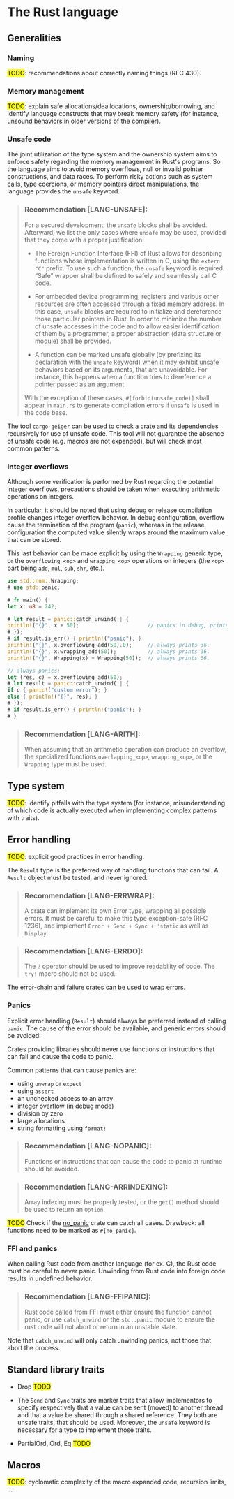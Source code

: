 # The Rust language

## Generalities

### Naming

<mark>TODO</mark>: recommendations about correctly naming things (RFC 430).

### Memory management

<mark>TODO</mark>: explain safe allocations/deallocations, ownership/borrowing,
and identify language constructs that may break memory safety (for instance,
unsound behaviors in older versions of the compiler).

### Unsafe code

The joint utilization of the type system and the ownership system aims to
enforce safety regarding the memory management in Rust's programs. So the
language aims to avoid memory overflows, null or invalid pointer constructions,
and data races.
To perform risky actions such as system calls, type coercions, or memory
pointers direct manipulations, the language provides the `unsafe` keyword.

> ### Recommendation [LANG-UNSAFE]:
> For a secured development, the `unsafe` blocks shall be avoided. Afterward,
> we list the only cases where `unsafe` may be used, provided that they come
> with a proper justification:
> 
>  - The Foreign Function Interface (FFI) of Rust allows for describing
>  functions whose implementation is written in C, using the `extern "C"`
>  prefix. To use such a function, the `unsafe` keyword is required. “Safe”
>  wrapper shall be defined to safely and seamlessly call C code.
> 
>  - For embedded device programming, registers and various other resources are
>  often accessed through a fixed memory address. In this case, `unsafe` blocks
>  are required to initialize and dereference those particular pointers in Rust.
>  In order to minimize the number of unsafe accesses in the code and to allow
>  easier identification of them by a programmer, a proper abstraction (data
>  structure or module) shall be provided.
> 
>  - A function can be marked unsafe globally (by prefixing its declaration with
>  the `unsafe` keyword) when it may exhibit unsafe behaviors based on its
>  arguments, that are unavoidable. For instance, this happens when a function
>  tries to dereference a pointer passed as an argument.
> 
> With the exception of these cases, `#[forbid(unsafe_code)]` shall appear in
> `main.rs` to generate compilation errors if `unsafe` is used in the code base.

The tool `cargo-geiger` can be used to check a crate and its dependencies
recursively for use of unsafe code. This tool will not guarantee the absence of
unsafe code (e.g. macros are not expanded), but will check most common patterns.

### Integer overflows

Although some verification is performed by Rust regarding the potential
integer overflows, precautions should be taken when executing arithmetic
operations on integers.

In particular, it should be noted that using debug or release compilation
profile changes integer overflow behavior. In debug configuration, overflow
cause the termination of the program (`panic`), whereas in the release configuration
the computed value silently wraps around the maximum value that can be stored.

This last behavior can be made explicit by using the `Wrapping` generic type,
or the `overflowing_<op>` and `wrapping_<op>` operations on integers
(the `<op>` part being `add`, `mul`, `sub`, `shr`, etc.).

```rust
use std::num::Wrapping;
# use std::panic;

# fn main() {
let x: u8 = 242;

# let result = panic::catch_unwind(|| {
println!("{}", x + 50);                      // panics in debug, prints 36 in release.
# });
# if result.is_err() { println!("panic"); }
println!("{}", x.overflowing_add(50).0);     // always prints 36.
println!("{}", x.wrapping_add(50));          // always prints 36.
println!("{}", Wrapping(x) + Wrapping(50));  // always prints 36.

// always panics:
let (res, c) = x.overflowing_add(50);
# let result = panic::catch_unwind(|| {
if c { panic!("custom error"); }
else { println!("{}", res); }
# });
# if result.is_err() { println!("panic"); }
# }
```

> ### Recommendation [LANG-ARITH]:
> When assuming that an arithmetic operation can produce an overflow, the
> specialized functions `overlapping_<op>`, `wrapping_<op>`, or the
> `Wrapping` type must be used.

## Type system

<mark>TODO</mark>: identify pitfalls with the type system (for instance,
misunderstanding of which code is actually executed when implementing complex
patterns with traits).

## Error handling

<mark>TODO</mark>: explicit good practices in error handling.

The `Result` type is the preferred way of handling functions that can fail.
A `Result` object must be tested, and never ignored.

> ### Recommendation [LANG-ERRWRAP]:
> A crate can implement its own Error type, wrapping all possible errors.
> It must be careful to make this type exception-safe (RFC 1236), and implement
> `Error + Send + Sync + 'static` as well as `Display`.

> ### Recommendation [LANG-ERRDO]:
> The `?` operator should be used to improve readability of code.
> The `try!` macro should not be used.

The [error-chain](https://crates.io/crates/error-chain) and
[failure](https://crates.io/crates/failure) crates can be used to wrap errors.

### Panics

Explicit error handling (`Result`) should always be preferred instead of calling
`panic`.  The cause of the error should be available, and generic errors should
be avoided.

Crates providing libraries should never use functions or instructions that can
fail and cause the code to panic.

Common patterns that can cause panics are:

 - using `unwrap` or `expect`
 - using `assert`
 - an unchecked access to an array
 - integer overflow (in debug mode)
 - division by zero
 - large allocations
 - string formatting using `format!`

> ### Recommendation [LANG-NOPANIC]:
> Functions or instructions that can cause the code to panic at runtime should
> be avoided.

> ### Recommendation [LANG-ARRINDEXING]:
> Array indexing must be properly tested, or the `get()` method should be
> used to return an `Option`.

<mark>TODO</mark> Check if the [no_panic](https://github.com/dtolnay/no-panic)
crate can catch all cases. Drawback: all functions need to be marked as
`#[no_panic]`.
<!--
<mark>TODO</mark> Another possibility:
[rustig](https://github.com/Technolution/rustig) (doesn't build here)
-->

### FFI and panics

When calling Rust code from another language (for ex. C), the Rust code must
be careful to never panic.
Unwinding from Rust code into foreign code results in undefined behavior.

> ### Recommendation [LANG-FFIPANIC]:
> Rust code called from FFI must either ensure the function cannot panic, or
> use `catch_unwind` or the `std::panic` module to ensure the rust code will not
> abort or return in an unstable state.

Note that `catch_unwind` will only catch unwinding panics, not those that abort
the process.

## Standard library traits

 - Drop <mark>TODO</mark>

 - The `Send` and `Sync` traits are marker traits that allow implementors
 to specify respectively that a value can be sent (moved) to another thread and
 that a value be shared through a shared reference. They both are unsafe traits,
 that should be used. Moreover, the `unsafe` keyword is necessary for a type
 to implement those traits.

 - PartialOrd, Ord, Eq <mark>TODO</mark>

## Macros

<mark>TODO</mark>: cyclomatic complexity of the macro expanded code, recursion
limits, ...
